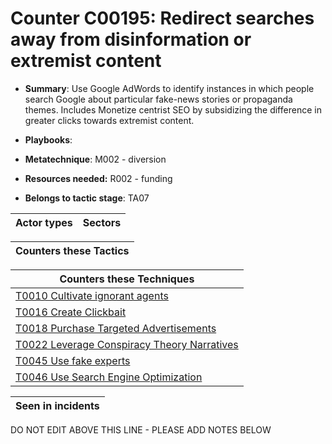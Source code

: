 # Counter C00195: Redirect searches away from disinformation or extremist content 

* **Summary**: Use Google AdWords to identify instances in which people search Google about particular fake-news stories or propaganda themes. Includes Monetize centrist SEO by subsidizing the difference in greater clicks towards extremist content. 

* **Playbooks**: 

* **Metatechnique**: M002 - diversion

* **Resources needed:** R002 - funding

* **Belongs to tactic stage**: TA07


| Actor types | Sectors |
| ----------- | ------- |



| Counters these Tactics |
| ---------------------- |



| Counters these Techniques |
| ------------------------- |
| [T0010 Cultivate ignorant agents](../../generated_pages/techniques/T0010.md) |
| [T0016 Create Clickbait](../../generated_pages/techniques/T0016.md) |
| [T0018 Purchase Targeted Advertisements](../../generated_pages/techniques/T0018.md) |
| [T0022 Leverage Conspiracy Theory Narratives](../../generated_pages/techniques/T0022.md) |
| [T0045 Use fake experts](../../generated_pages/techniques/T0045.md) |
| [T0046 Use Search Engine Optimization](../../generated_pages/techniques/T0046.md) |



| Seen in incidents |
| ----------------- |


DO NOT EDIT ABOVE THIS LINE - PLEASE ADD NOTES BELOW
